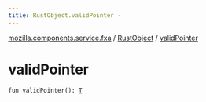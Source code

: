 ```yaml
---
title: RustObject.validPointer - 
---
```


[mozilla.components.service.fxa](../index.html) / [RustObject](index.html) / [validPointer](./valid-pointer.html)

# validPointer

`fun validPointer(): `[`T`](index.html#T)